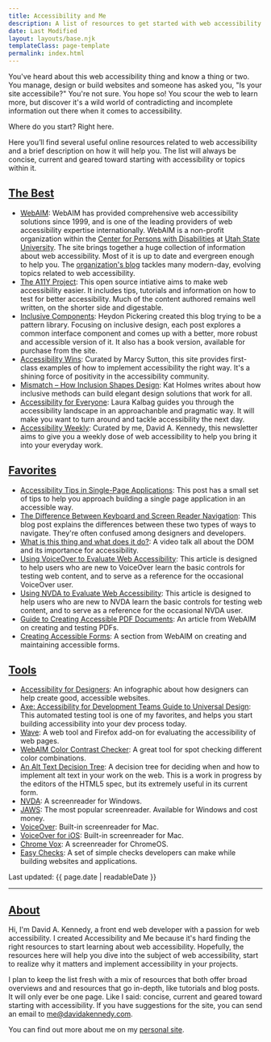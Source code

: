 ```yaml
---
title: Accessibility and Me
description: A list of resources to get started with web accessibility.
date: Last Modified
layout: layouts/base.njk
templateClass: page-template
permalink: index.html
---
```


You've heard about this web accessibility thing and know a thing or two. You manage, design or build websites and someone has asked you, "Is your site accessibile?" You're not sure. You hope so! You scour the web to learn more, but discover it's a wild world of contradicting and incomplete information out there when it comes to accessibility.

Where do you start? Right here.

Here you’ll find several useful online resources related to web accessibility and a brief description on how it will help you. The list will always be concise, current and geared toward starting with accessibility or topics within it.

<h2><a id="thebest" href="#thebest">The Best</a></h2>

- [WebAIM](http://webaim.org/): WebAIM has provided comprehensive web accessibility solutions since 1999, and is one of the leading providers of web accessibility expertise internationally. WebAIM is a non-profit organization within the [Center for Persons with Disabilities](http://www.cpd.usu.edu/) at [Utah State University](http://www.usu.edu/). The site brings together a huge collection of information about web accessibility. Most of it is up to date and evergreen enough to help you. The [organization's blog](http://webaim.org/blog/) tackles many modern-day, evolving topics related to web accessibility.
- [The A11Y Project](https://a11yproject.com/): This open source intiative aims to make web accessibility easier. It includes tips, tutorials and information on how to test for better accessibility. Much of the content authored remains well written, on the shorter side and digestable.
- [Inclusive Components](https://inclusive-components.design/): Heydon Pickering created this blog trying to be a pattern library. Focusing on inclusive design, each post explores a common interface component and comes up with a better, more robust and accessible version of it. It also has a book version, available for purchase from the site.
- [Accessibility Wins](https://a11ywins.tumblr.com/): Curated by Marcy Sutton, this site provides first-class examples of how to implement accessibility the right way. It's a shining force of positivity in the accessibility community.
- [Mismatch – How Inclusion Shapes Design](https://mitpress.mit.edu/books/mismatch): Kat Holmes writes about how inclusive methods can build elegant design solutions that work for all.
- [Accessibility for Everyone](https://abookapart.com/products/accessibility-for-everyone): Laura Kalbag guides you through the accessibility landscape in an approachanble and pragmatic way. It will make you want to turn around and tackle accessibility the next day.
- [Accessibility Weekly](https://a11yweekly.com/): Curated by me, David A. Kennedy, this newsletter aims to give you a weekly dose of web accessibility to help you bring it into your everyday work.

<h2><a id="favorites" href="#favorites">Favorites</a></h2>

- [Accessibility Tips in Single-Page Applications](https://www.deque.com/blog/accessibility-tips-in-single-page-applications/): This post has a small set of tips to help you approach building a single page application in an accessible way.
- [The Difference Between Keyboard and Screen Reader Navigation](https://tink.uk/the-difference-between-keyboard-and-screen-reader-navigation/): This blog post explains the differences between these two types of ways to navigate. They're often confused among designers and developers.
- [What is this thing and what does it do?](http://vimeo.com/84970341): A video talk all about the DOM and its importance for accessibility.
- [Using VoiceOver to Evaluate Web Accessibility](http://webaim.org/articles/voiceover/): This article is designed to help users who are new to VoiceOver learn the basic controls for testing web content, and to serve as a reference for the occasional VoiceOver user.
- [Using NVDA to Evaluate Web Accessibility](http://webaim.org/articles/nvda/): This article is designed to help users who are new to NVDA learn the basic controls for testing web content, and to serve as a reference for the occasional NVDA user.
- [Guide to Creating Accessible PDF Documents](http://webaim.org/techniques/acrobat/): An article from WebAIM on creating and testing PDFs.
- [Creating Accessible Forms](http://webaim.org/techniques/forms/): A section from WebAIM on creating and maintaining accessible forms.

<h2><a id="tools" href="#tools">Tools</a></h2>

- [Accessibility for Designers](http://webaim.org/resources/designers/): An infographic about how designers can help create good, accessible websites.
- [Axe: Accessibility for Development Teams Guide to Universal Design](https://www.deque.com/axe/): This automated testing tool is one of my favorites, and helps you start building accessibility into your dev process today.
- [Wave](http://wave.webaim.org/): A web tool and Firefox add-on for evaluating the accessibility of web pages.
- [WebAIM Color Contrast Checker](https://webaim.org/resources/contrastchecker/): A great tool for spot checking different color combinations.
- [An Alt Text Decision Tree](http://dev.w3.org/html5/alt-techniques/developer.html#tree): A decision tree for deciding when and how to implement alt text in your work on the web. This is a work in progress by the editors of the HTML5 spec, but its extremely useful in its current form.
- [NVDA](http://www.nvda-project.org/): A screenreader for Windows.
- [JAWS](http://www.freedomscientific.com/products/fs/jaws-product-page.asp): The most popular screenreader. Available for Windows and cost money.
- [VoiceOver](http://www.apple.com/accessibility/voiceover/): Built-in screenreader for Mac.
- [VoiceOver for iOS](http://www.apple.com/accessibility/iphone/vision.html): Built-in screenreader for Mac.
- [Chrome Vox](http://www.chromevox.com/): A screenreader for ChromeOS.
- [Easy Checks](http://www.w3.org/WAI/eval/preliminary): A set of simple checks developers can make while building websites and applications.

Last updated: {{ page.date | readableDate }}

---

<h2><a id="about" href="#about">About</a></h2>

Hi, I'm David A. Kennedy, a front end web developer with a passion for web accessibility. I created Accessibility and Me because it's hard finding the right resources to start learning about web accessibility. Hopefully, the resources here will help you dive into the subject of web accessibility, start to realize why it matters and implement accessibility in your projects.

I plan to keep the list fresh with a mix of resources that both offer broad overviews and and resources that go in-depth, like tutorials and blog posts. It will only ever be one page. Like I said: concise, current and geared toward starting with accessibility. If you have suggestions for the site, you can send an email to [me@davidakennedy.com](mailto:me@davidakennedy.com).

You can find out more about me on my [personal site](http://davidakennedy.com).
